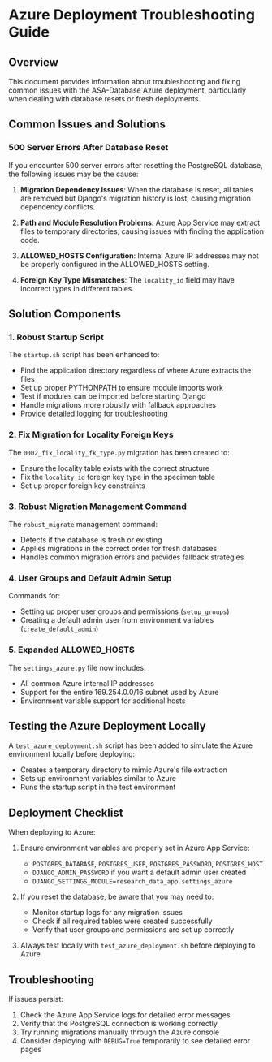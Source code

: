 # Azure Deployment Troubleshooting Guide

## Overview
This document provides information about troubleshooting and fixing common issues with the ASA-Database Azure deployment, particularly when dealing with database resets or fresh deployments.

## Common Issues and Solutions

### 500 Server Errors After Database Reset
If you encounter 500 server errors after resetting the PostgreSQL database, the following issues may be the cause:

1. **Migration Dependency Issues**: When the database is reset, all tables are removed but Django's migration history is lost, causing migration dependency conflicts.

2. **Path and Module Resolution Problems**: Azure App Service may extract files to temporary directories, causing issues with finding the application code.

3. **ALLOWED_HOSTS Configuration**: Internal Azure IP addresses may not be properly configured in the ALLOWED_HOSTS setting.

4. **Foreign Key Type Mismatches**: The `locality_id` field may have incorrect types in different tables.

## Solution Components

### 1. Robust Startup Script
The `startup.sh` script has been enhanced to:
- Find the application directory regardless of where Azure extracts the files
- Set up proper PYTHONPATH to ensure module imports work
- Test if modules can be imported before starting Django
- Handle migrations more robustly with fallback approaches
- Provide detailed logging for troubleshooting

### 2. Fix Migration for Locality Foreign Keys
The `0002_fix_locality_fk_type.py` migration has been created to:
- Ensure the locality table exists with the correct structure
- Fix the `locality_id` foreign key type in the specimen table
- Set up proper foreign key constraints

### 3. Robust Migration Management Command
The `robust_migrate` management command:
- Detects if the database is fresh or existing
- Applies migrations in the correct order for fresh databases
- Handles common migration errors and provides fallback strategies

### 4. User Groups and Default Admin Setup
Commands for:
- Setting up proper user groups and permissions (`setup_groups`)
- Creating a default admin user from environment variables (`create_default_admin`)

### 5. Expanded ALLOWED_HOSTS
The `settings_azure.py` file now includes:
- All common Azure internal IP addresses
- Support for the entire 169.254.0.0/16 subnet used by Azure
- Environment variable support for additional hosts

## Testing the Azure Deployment Locally
A `test_azure_deployment.sh` script has been added to simulate the Azure environment locally before deploying:
- Creates a temporary directory to mimic Azure's file extraction
- Sets up environment variables similar to Azure
- Runs the startup script in the test environment

## Deployment Checklist

When deploying to Azure:
1. Ensure environment variables are properly set in Azure App Service:
   - `POSTGRES_DATABASE`, `POSTGRES_USER`, `POSTGRES_PASSWORD`, `POSTGRES_HOST`
   - `DJANGO_ADMIN_PASSWORD` if you want a default admin user created
   - `DJANGO_SETTINGS_MODULE=research_data_app.settings_azure`

2. If you reset the database, be aware that you may need to:
   - Monitor startup logs for any migration issues
   - Check if all required tables were created successfully
   - Verify that user groups and permissions are set up correctly

3. Always test locally with `test_azure_deployment.sh` before deploying to Azure

## Troubleshooting

If issues persist:
1. Check the Azure App Service logs for detailed error messages
2. Verify that the PostgreSQL connection is working correctly
3. Try running migrations manually through the Azure console
4. Consider deploying with `DEBUG=True` temporarily to see detailed error pages
